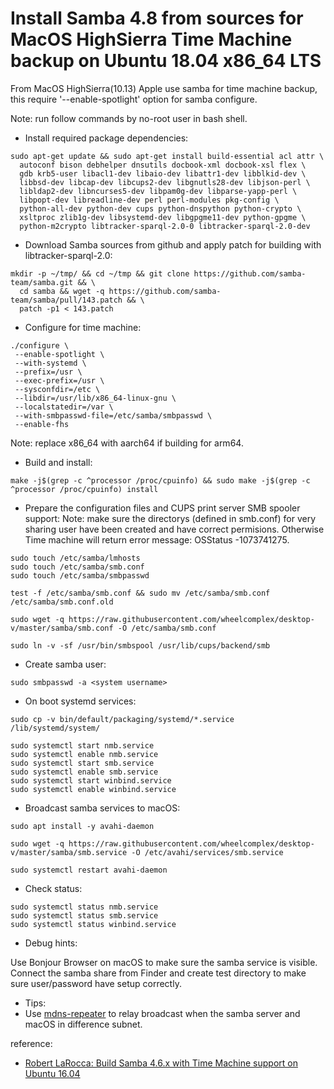 # Install Samba 4.8 from sources for MacOS HighSierra Time Machine backup on Ubuntu 18.04 x86_64 LTS

From MacOS HighSierra(10.13) Apple use samba for time machine backup, this require '--enable-spotlight' option for samba configure.

Note: run follow commands by no-root user in bash shell.

+ Install required package dependencies:

```
sudo apt-get update && sudo apt-get install build-essential acl attr \
  autoconf bison debhelper dnsutils docbook-xml docbook-xsl flex \
  gdb krb5-user libacl1-dev libaio-dev libattr1-dev libblkid-dev \
  libbsd-dev libcap-dev libcups2-dev libgnutls28-dev libjson-perl \
  libldap2-dev libncurses5-dev libpam0g-dev libparse-yapp-perl \
  libpopt-dev libreadline-dev perl perl-modules pkg-config \
  python-all-dev python-dev cups python-dnspython python-crypto \
  xsltproc zlib1g-dev libsystemd-dev libgpgme11-dev python-gpgme \
  python-m2crypto libtracker-sparql-2.0-0 libtracker-sparql-2.0-dev
```

+ Download Samba sources from github and apply patch for building with libtracker-sparql-2.0:

```
mkdir -p ~/tmp/ && cd ~/tmp && git clone https://github.com/samba-team/samba.git && \
  cd samba && wget -q https://github.com/samba-team/samba/pull/143.patch && \
  patch -p1 < 143.patch
```
  
+ Configure for time machine:

```
./configure \
 --enable-spotlight \
 --with-systemd \
 --prefix=/usr \
 --exec-prefix=/usr \
 --sysconfdir=/etc \
 --libdir=/usr/lib/x86_64-linux-gnu \
 --localstatedir=/var \
 --with-smbpasswd-file=/etc/samba/smbpasswd \
 --enable-fhs

```
Note: replace x86_64 with aarch64 if building for arm64.

+ Build and install:

```
make -j$(grep -c ^processor /proc/cpuinfo) && sudo make -j$(grep -c ^processor /proc/cpuinfo) install
```

+ Prepare the configuration files and CUPS print server SMB spooler support:
Note: make sure the directorys (defined in smb.conf) for very sharing user have been created and have correct permisions.
Otherwise Time machine will return error message: OSStatus -1073741275.

```
sudo touch /etc/samba/lmhosts
sudo touch /etc/samba/smb.conf
sudo touch /etc/samba/smbpasswd

test -f /etc/samba/smb.conf && sudo mv /etc/samba/smb.conf /etc/samba/smb.conf.old

sudo wget -q https://raw.githubusercontent.com/wheelcomplex/desktop-v/master/samba/smb.conf -O /etc/samba/smb.conf

sudo ln -v -sf /usr/bin/smbspool /usr/lib/cups/backend/smb
```

+ Create samba user:

```
sudo smbpasswd -a <system username>
```

+ On boot systemd services:

```
sudo cp -v bin/default/packaging/systemd/*.service /lib/systemd/system/

sudo systemctl start nmb.service
sudo systemctl enable nmb.service
sudo systemctl start smb.service
sudo systemctl enable smb.service
sudo systemctl start winbind.service
sudo systemctl enable winbind.service
```

+ Broadcast samba services to macOS:

```
sudo apt install -y avahi-daemon

sudo wget -q https://raw.githubusercontent.com/wheelcomplex/desktop-v/master/samba/smb.service -O /etc/avahi/services/smb.service

sudo systemctl restart avahi-daemon
```

+ Check status:

```
sudo systemctl status nmb.service
sudo systemctl status smb.service
sudo systemctl status winbind.service
```

+ Debug hints:

Use Bonjour Browser [](http://www.tildesoft.com/) on macOS to make sure the samba service is visible.
Connect the samba share from Finder and create test directory to make sure user/password have setup correctly.

+ Tips:
+ Use [mdns-repeater](https://github.com/wheelcomplex/mdns-repeater) to relay broadcast when the samba server and macOS in difference subnet.

reference:
* [Robert LaRocca: Build Samba 4.6.x with Time Machine support on Ubuntu 16.04](https://laroccx.wordpress.com/2017/06/14/build-samba-4-6-x-with-time-machine-support-on-ubuntu-16-04/)
